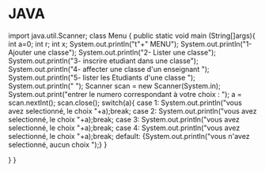 # JAVA
import java.util.Scanner;
class Menu {
    public static void main (String[]args){
        int a=0;
        int r;
        int x;
        System.out.println("t"+" MENU");
        System.out.println("1- Ajouter une classe");
        System.out.println("2- Lister une classe");
        System.out.println("3- inscrire etudiant dans une classe");
        System.out.println("4- affecter une classe d'un enseignant ");
        System.out.println("5- lister les Etudiants d'une classe ");
        System.out.println(" ");
        Scanner scan = new Scanner(System.in);
        System.out.print("entrer le numero correspondant à votre choix : ");
        a = scan.nextInt();
        scan.close();
        switch(a){
        case 1: System.out.println("vous avez selectionné‚ le choix "+a);break;
        case 2: System.out.println("vous avez selectionné‚ le choix "+a);break;
        case 3: System.out.println("vous avez selectionné‚ le choix "+a);break;
        case 4: System.out.println("vous avez selectionné‚ le choix "+a);break;
        default: {System.out.println("vous n'avez selectionné‚ aucun choix ");}
        }
        
   }
}
   

